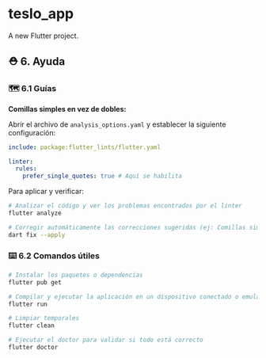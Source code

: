 # teslo_app

A new Flutter project.

## ⛑️ 6. Ayuda

### 🗺️ 6.1 Guías

**Comillas simples en vez de dobles:**

Abrir el archivo de `analysis_options.yaml` y establecer la siguiente configuración:

```yaml
include: package:flutter_lints/flutter.yaml

linter:
  rules:
    prefer_single_quotes: true # Aquí se habilita
```

Para aplicar y verificar:

```bash
# Analizar el código y ver los problemas encontrados por el linter
flutter analyze

# Corregir automáticamente las correcciones sugeridas (ej: Comillas simples por dobles)
dart fix --apply
```

### ⌨️ 6.2 Comandos útiles

```bash
# Instalar los paquetes o dependencias
flutter pub get

# Compilar y ejecutar la aplicación en un dispositivo conectado o emulador
flutter run
```

```bash
# Limpiar temporales
flutter clean

# Ejecutar el doctor para validar si todo está correcto
flutter doctor
```
